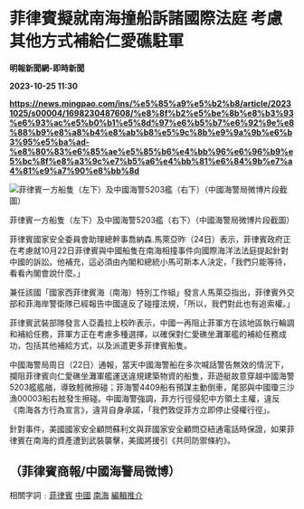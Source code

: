 # 菲律賓擬就南海撞船訴諸國際法庭 考慮其他方式補給仁愛礁駐軍
**明報新聞網-即時新聞**

**2023-10-25 11:30**

**https://news.mingpao.com/ins/%e5%85%a9%e5%b2%b8/article/20231025/s00004/1698230487608/%e8%8f%b2%e5%be%8b%e8%b3%93%e6%93%ac%e5%b0%b1%e5%8d%97%e6%b5%b7%e6%92%9e%e8%88%b9%e8%a8%b4%e8%ab%b8%e5%9c%8b%e9%9a%9b%e6%b3%95%e5%ba%ad-%e8%80%83%e6%85%ae%e5%85%b6%e4%bb%96%e6%96%b9%e5%bc%8f%e8%a3%9c%e7%b5%a6%e4%bb%81%e6%84%9b%e7%a4%81%e9%a7%90%e8%bb%8d**

![菲律賓一方船隻（左下）及中國海警5203艦（右下）（中國海警局微博片段截圖）](https://fs.mingpao.com/ins/20231025/s00004/ffac280dafefba87b4986bf1d0207426.jpg)

菲律賓一方船隻（左下）及中國海警5203艦（右下）（中國海警局微博片段截圖）

菲律賓國家安全委員會助理總幹事喬納森.馬萊亞昨（24日）表示，菲律賓政府正在考慮就10月22日菲律賓與中國船隻在南海相撞事件向國際海洋法法庭提起針對中國的訴訟。他補充，這必須由內閣和總統小馬可斯本人決定，「我們只能等待，看看內閣會說什麼。」

兼任該國「國家西菲律賓海（南海）特別工作組」發言人馬萊亞指出，菲律賓外交部和菲海岸警衛隊已經報告中國違反了碰撞法規，「所以，我們對此也有追索權。」

菲律賓武裝部隊發言人亞義拉上校昨表示，中國一再阻止菲軍方在該地區執行輪調和補給任務，菲軍方正在考慮多種選擇，以確保對仁愛礁坐灘軍艦的補給任務成功，包括其他補給方式，以及派遣更多菲律賓船隻。

中國海警局周日（22日）通報，當天中國海警船在多次喊話警告無效的情況下，攔阻菲律賓向仁愛礁坐灘軍艦運送違規建築物資的船隻，菲遊艇故意穿越中國海警5203艦艦艏，導致輕微擦碰；菲海警4409船有預謀主動倒車，尾部與中國瓊三沙漁00003船右舷發生擦碰。中國海警強調，菲方行徑侵犯中方領土主權，違反《南海各方行為宣言》，違背自身承諾，「我們敦促菲方立即停止侵權行徑」。

針對事件，美國國家安全顧問蘇利文與菲國家安全顧問亞紐通電話時保證，如果菲律賓在南海的資產遭到武裝襲擊，美國將援引《共同防禦條約》。

（菲律賓商報/中國海警局微博）
---------------

相關字詞﹕[菲律賓](https://news.mingpao.com/ins/%e5%85%a9%e5%b2%b8/article/20231025/s00004/php/search2.php?pnssection=all&inssection=all&searchtype=A&keywords=%E8%8F%B2%E5%BE%8B%E8%B3%93) [中國](https://news.mingpao.com/ins/%e5%85%a9%e5%b2%b8/article/20231025/s00004/php/search2.php?pnssection=all&inssection=all&searchtype=A&keywords=%E4%B8%AD%E5%9C%8B) [南海](https://news.mingpao.com/ins/%e5%85%a9%e5%b2%b8/article/20231025/s00004/php/search2.php?pnssection=all&inssection=all&searchtype=A&keywords=%E5%8D%97%E6%B5%B7) [編輯推介](https://news.mingpao.com/ins/%e5%85%a9%e5%b2%b8/article/20231025/s00004/php/search2.php?pnssection=all&inssection=all&searchtype=A&keywords=%E7%B7%A8%E8%BC%AF%E6%8E%A8%E4%BB%8B)